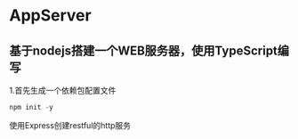 # AppServer
## 基于nodejs搭建一个WEB服务器，使用TypeScript编写

1.首先生成一个依赖包配置文件
```javascript
npm init -y
```

使用Express创建restful的http服务  